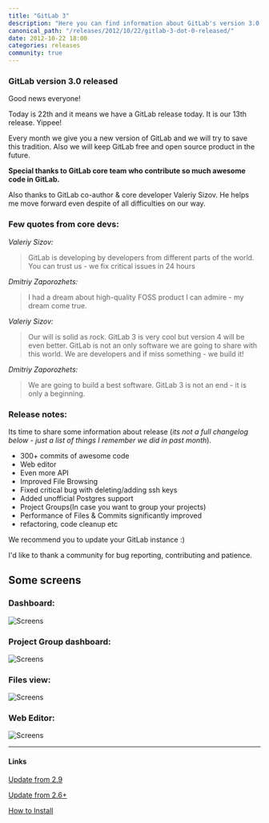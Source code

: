 ```yaml
---
title: "GitLab 3"
description: "Here you can find information about GitLab's version 3.0 release. Learn more!"
canonical_path: "/releases/2012/10/22/gitlab-3-dot-0-released/"
date: 2012-10-22 18:00
categories: releases
community: true
---
```


### GitLab version 3.0 released

Good news everyone!

Today is 22th and it means we have a GitLab release today. It is our 13th release. Yippee!

Every month we give you a new version of GitLab and we will try to save this tradition. 
Also we will keep GitLab free and open source product in the future.

__Special thanks to GitLab core team who contribute so much awesome code in GitLab.__

Also thanks to GitLab co-author & core developer Valeriy Sizov. 
He helps me move forward even despite of all difficulties on our way. 

<!-- more -->
### Few quotes from core devs:

_Valeriy Sizov:_

> GitLab is developing by developers from different parts of the world. 
You can trust us - we fix critical issues in 24 hours

_Dmitriy Zaporozhets:_
> I had a dream about high-quality FOSS product I can admire - my dream come true.

_Valeriy Sizov:_
> Our will is solid as rock. GitLab 3 is very cool but version 4 will be even better. 
GitLab is not an only software we are going to share with this world. 
We are developers and if miss something - we build it!

_Dmitriy Zaporozhets:_

> We are going to build a best software. GitLab 3 is not an end - it is only a beginning.

### Release notes:


Its time to share some information about release (_its not a full changelog below - just a list of things I remember we did in past month_).

* 300+ commits of awesome code
* Web editor
* Even more API
* Improved File Browsing
* Fixed critical bug with deleting/adding ssh keys
* Added unofficial Postgres support
* Project Groups(In case you want to group your projects)
* Performance of Files & Commits significantly improved
* refactoring, code cleanup etc


We recommend you to update your GitLab instance :)

I'd like to thank a community for bug reporting, contributing and patience.


## Some screens
### Dashboard:
![Screens](/images/3_0/gl_0.png)
### Project Group dashboard:
![Screens](/images/3_0/gl_1.png)
### Files view:
![Screens](/images/3_0/gl_2.png)
### Web Editor:
![Screens](/images/3_0/gl_3.png)

- - - 
<h4>Links</h4>
<a title="Update from 2.9" href="https://github.com/gitlabhq/gitlabhq/wiki/From-2.9-to-3.0">Update from 2.9</a>

<a title="Update from 2.6+" href="https://github.com/gitlabhq/gitlabhq/wiki/From-2.6-to-3.0">Update from 2.6+</a>

<a title="How to Install" href="https://about.gitlab.com/install/">How to Install</a>

